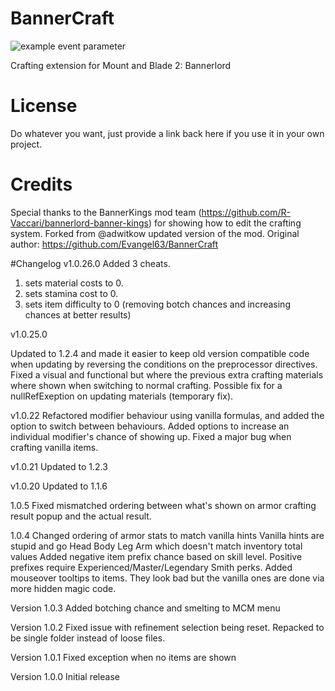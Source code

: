# BannerCraft

![example event parameter](https://github.com/6135/Bannerlord.BannerCraft/actions/workflows/build.yml/badge.svg?event=push)


Crafting extension for Mount and Blade 2: Bannerlord

# License
Do whatever you want, just provide a link back here if you use it in your own project.

# Credits
Special thanks to the BannerKings mod team (https://github.com/R-Vaccari/bannerlord-banner-kings) for showing how to edit the crafting system.
Forked from @adwitkow updated version of the mod.
Original author: https://github.com/Evangel63/BannerCraft

#Changelog
v1.0.26.0
Added 3 cheats. 

1) sets material costs to 0. 
2) sets stamina cost to 0.
3) sets item difficulty to 0 (removing botch chances and increasing chances at better results)

v1.0.25.0

Updated to 1.2.4 and made it easier to keep old version compatible code when updating by reversing the conditions on the preprocessor directives. Fixed a visual and functional but where the previous extra crafting materials where shown when switching to normal crafting. Possible fix for a nullRefExeption on updating materials (temporary fix).

v1.0.22
Refactored modifier behaviour using vanilla formulas, and added the option to switch between behaviours. Added options to increase an individual modifier's chance of showing up. Fixed a major bug when crafting vanilla items.

v1.0.21
Updated to 1.2.3

v1.0.20
Updated to 1.1.6

1.0.5
Fixed mismatched ordering between what's shown on armor crafting result popup and the actual result.

1.0.4
Changed ordering of armor stats to match vanilla hints
Vanilla hints are stupid and go Head Body Leg Arm which doesn't match inventory total values
Added negative item prefix chance based on skill level. Positive prefixes require Experienced/Master/Legendary Smith perks.
Added mouseover tooltips to items. They look bad but the vanilla ones are done via more hidden magic code.

Version 1.0.3
Added botching chance and smelting to MCM menu

Version 1.0.2
Fixed issue with refinement selection being reset. Repacked to be single folder instead of loose files.

Version 1.0.1
Fixed exception when no items are shown

Version 1.0.0
Initial release
